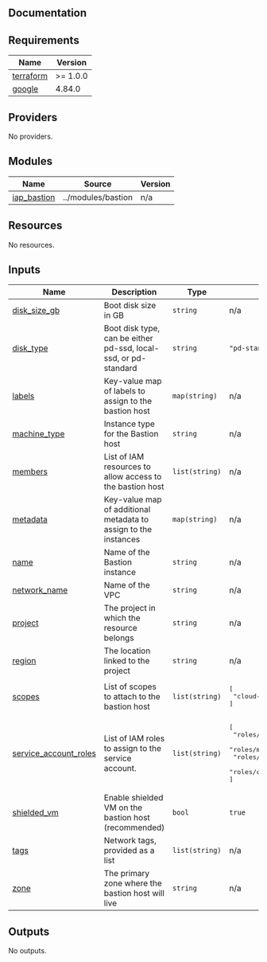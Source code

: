 ## Documentation

<!-- BEGINNING OF PRE-COMMIT-TERRAFORM DOCS HOOK -->
## Requirements

| Name | Version |
|------|---------|
| <a name="requirement_terraform"></a> [terraform](#requirement\_terraform) | >= 1.0.0 |
| <a name="requirement_google"></a> [google](#requirement\_google) | 4.84.0 |

## Providers

No providers.

## Modules

| Name | Source | Version |
|------|--------|---------|
| <a name="module_iap_bastion"></a> [iap\_bastion](#module\_iap\_bastion) | ../modules/bastion | n/a |

## Resources

No resources.

## Inputs

| Name | Description | Type | Default | Required |
|------|-------------|------|---------|:--------:|
| <a name="input_disk_size_gb"></a> [disk\_size\_gb](#input\_disk\_size\_gb) | Boot disk size in GB | `string` | n/a | yes |
| <a name="input_disk_type"></a> [disk\_type](#input\_disk\_type) | Boot disk type, can be either pd-ssd, local-ssd, or pd-standard | `string` | `"pd-standard"` | no |
| <a name="input_labels"></a> [labels](#input\_labels) | Key-value map of labels to assign to the bastion host | `map(string)` | n/a | yes |
| <a name="input_machine_type"></a> [machine\_type](#input\_machine\_type) | Instance type for the Bastion host | `string` | n/a | yes |
| <a name="input_members"></a> [members](#input\_members) | List of IAM resources to allow access to the bastion host | `list(string)` | n/a | yes |
| <a name="input_metadata"></a> [metadata](#input\_metadata) | Key-value map of additional metadata to assign to the instances | `map(string)` | n/a | yes |
| <a name="input_name"></a> [name](#input\_name) | Name of the Bastion instance | `string` | n/a | yes |
| <a name="input_network_name"></a> [network\_name](#input\_network\_name) | Name of the VPC | `string` | n/a | yes |
| <a name="input_project"></a> [project](#input\_project) | The project in which the resource belongs | `string` | n/a | yes |
| <a name="input_region"></a> [region](#input\_region) | The location linked to the project | `string` | n/a | yes |
| <a name="input_scopes"></a> [scopes](#input\_scopes) | List of scopes to attach to the bastion host | `list(string)` | <pre>[<br>  "cloud-platform"<br>]</pre> | no |
| <a name="input_service_account_roles"></a> [service\_account\_roles](#input\_service\_account\_roles) | List of IAM roles to assign to the service account. | `list(string)` | <pre>[<br>  "roles/logging.logWriter",<br>  "roles/monitoring.metricWriter",<br>  "roles/monitoring.viewer",<br>  "roles/compute.osLogin"<br>]</pre> | no |
| <a name="input_shielded_vm"></a> [shielded\_vm](#input\_shielded\_vm) | Enable shielded VM on the bastion host (recommended) | `bool` | `true` | no |
| <a name="input_tags"></a> [tags](#input\_tags) | Network tags, provided as a list | `list(string)` | n/a | yes |
| <a name="input_zone"></a> [zone](#input\_zone) | The primary zone where the bastion host will live | `string` | n/a | yes |

## Outputs

No outputs.
<!-- END OF PRE-COMMIT-TERRAFORM DOCS HOOK -->
